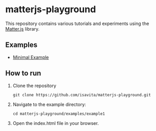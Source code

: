 # matterjs-playground

This repository contains various tutorials and experiments using the [Matter.js](https://brm.io/matter-js/) library.

## Examples

- [Minimal Example](./examples/minimal-example/index.html)

## How to run

1. Clone the repository
    ```
    git clone https://github.com/isavita/matterjs-playground.git
    ```
2. Navigate to the example directory:
    ```
    cd matterjs-playground/examples/example1
    ```
3. Open the index.html file in your browser.


